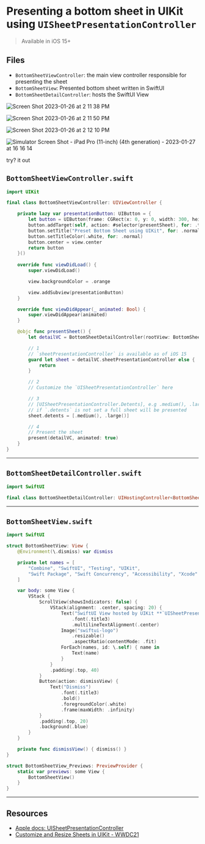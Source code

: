 # Presenting a bottom sheet in UIKit using `UISheetPresentationController`

> Available in iOS 15+

## Files 

* `BottomSheetViewController`: the main view controller responsible for presenting the sheet
* `BottomSheetView`: Presented bottom sheet written in SwiftUI 
* `BottomSheetDetailController`: hosts the SwiftUI View

![Screen Shot 2023-01-26 at 2 11 38 PM](https://user-images.githubusercontent.com/1819208/214928100-6a05c0bc-8fa8-4975-bf83-60dbf048cbf5.png)

![Screen Shot 2023-01-26 at 2 11 50 PM](https://user-images.githubusercontent.com/1819208/214928117-a51456d3-a96c-4834-9525-fb1f54bc0a8f.png)

![Screen Shot 2023-01-26 at 2 12 10 PM](https://user-images.githubusercontent.com/1819208/214928140-8ffe9c92-ec77-4886-9303-01d76ec9168e.png)

![Simulator Screen Shot - iPad Pro (11-inch) (4th generation) - 2023-01-27 at 16 16 14](https://user-images.githubusercontent.com/1819208/215202317-fdefde12-45de-42d5-b83f-cba4b2b3ef64.png)


try? it out 

## `BottomSheetViewController.swift`

```swift
import UIKit

final class BottomSheetViewController: UIViewController {

    private lazy var presentationButton: UIButton = {
        let button = UIButton(frame: CGRect(x: 0, y: 0, width: 300, height: 44))
        button.addTarget(self, action: #selector(presentSheet), for: .touchUpInside)
        button.setTitle("Preset Bottom Sheet using UIKit", for: .normal)
        button.setTitleColor(.white, for: .normal)
        button.center = view.center
        return button
    }()
    
    override func viewDidLoad() {
        super.viewDidLoad()

        view.backgroundColor = .orange

        view.addSubview(presentationButton)
    }

    override func viewDidAppear(_ animated: Bool) {
        super.viewDidAppear(animated)
    }

    @objc func presentSheet() {
        let detailVC = BottomSheetDetailController(rootView: BottomSheetView())

        // 1
        // `sheetPresentationController` is available as of iOS 15
        guard let sheet = detailVC.sheetPresentationController else {
            return
        }

        // 2
        // Customize the `UISheetPresentationController` here

        // 3
        // [UISheetPresentationController.Detents], e.g .medium(), .large()
        // if `.detents` is not set a full sheet will be presented
        sheet.detents = [.medium(), .large()]

        // 4
        // Present the sheet
        present(detailVC, animated: true)
    }
}
```

***


## `BottomSheetDetailController.swift`

```swift
import SwiftUI

final class BottomSheetDetailController: UIHostingController<BottomSheetView> {}
```

***

## `BottomSheetView.swift`

```swift
import SwiftUI

struct BottomSheetView: View {
    @Environment(\.dismiss) var dismiss

    private let names = [
        "Combine", "SwiftUI", "Testing", "UIKit",
        "Swift Package", "Swift Concurrency", "Accessibility", "Xcode"
    ]

    var body: some View {
        VStack {
            ScrollView(showsIndicators: false) {
                VStack(alignment: .center, spacing: 20) {
                    Text("SwiftUI View hosted by UIKit **`UISheetPresentationController`**")
                        .font(.title3)
                        .multilineTextAlignment(.center)
                    Image("swiftui-logo")
                        .resizable()
                        .aspectRatio(contentMode: .fit)
                    ForEach(names, id: \.self) { name in
                        Text(name)
                    }
                }
                .padding(.top, 40)
            }
            Button(action: dismissView) {
                Text("Dismiss")
                    .font(.title3)
                    .bold()
                    .foregroundColor(.white)
                    .frame(maxWidth: .infinity)
            }
            .padding(.top, 20)
            .background(.blue)
        }
    }

    private func dismissView() { dismiss() }
}

struct BottomSheetView_Previews: PreviewProvider {
    static var previews: some View {
        BottomSheetView()
    }
}
```

***

## Resources 

* [Apple docs: UISheetPresentationController](https://developer.apple.com/documentation/uikit/uisheetpresentationcontroller)
* [Customize and Resize Sheets in UIKit - WWDC21](https://developer.apple.com/wwdc21/10063)
